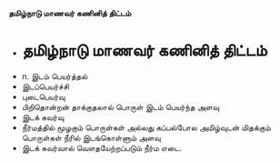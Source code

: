 **தமிழ்நாடு மாணவர் கணினித் திட்டம்**
- # தமிழ்நாடு மாணவர் கணினித் திட்டம்
- n. இடம் பெயர்த்தல்
- இடப்பெயர்ச்சி
- புடைபெயர்வு
- பிறிதொன்றன் தாக்குதலால் பொருள் இடம் பெயர்ந்த அளவு
- இடக் கவர்வு
- நீர்மத்தில் மூழகும் பொருள்கள் அல்லது கப்பல்போல அமிழ்வுடன் மிதக்கும் பொருள்கள் நீரில் இடங்கொள்ளும் அளவு
- இடக் கவர்வால் வௌதயேற்றப்படும் நீர்ம எடை.

